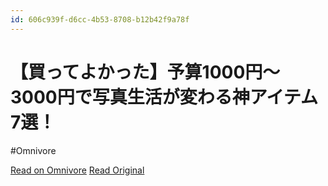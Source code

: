 ```yaml
---
id: 606c939f-d6cc-4b53-8708-b12b42f9a78f
---
```


# 【買ってよかった】予算1000円〜3000円で写真生活が変わる神アイテム7選！
#Omnivore

[Read on Omnivore](https://omnivore.app/me/https-youtu-be-jayg-1-pn-7-e-qe-si-ef-ssd-44-b-5-d-9-i-g-t-5-1906e23853a)
[Read Original](https://youtu.be/jayg1Pn7eQE?si=EfSsd44B5D9I_gT5)

